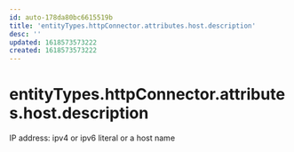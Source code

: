 ```yaml
---
id: auto-178da80bc6615519b
title: 'entityTypes.httpConnector.attributes.host.description'
desc: ''
updated: 1618573573222
created: 1618573573222
---
```

# entityTypes.httpConnector.attributes.host.description

IP address: ipv4 or ipv6 literal or a host name